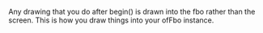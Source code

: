 Any drawing that you do after begin() is drawn into the fbo rather than the screen. This is how you draw things into your ofFbo instance.
